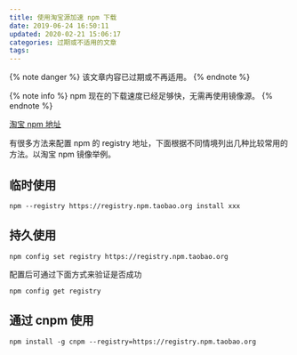 ```yaml
---
title: 使用淘宝源加速 npm 下载
date: 2019-06-24 16:50:11
updated: 2020-02-21 15:06:17
categories: 过期或不适用的文章
tags:
---
```

{% note danger %}
该文章内容已过期或不再适用。
{% endnote %}

{% note info %}
npm 现在的下载速度已经足够快，无需再使用镜像源。
{% endnote %}

[淘宝 npm 地址](http://npm.taobao.org/)

有很多方法来配置 npm 的 registry 地址，下面根据不同情境列出几种比较常用的方法。以淘宝 npm 镜像举例。

## 临时使用

```
npm --registry https://registry.npm.taobao.org install xxx
```

## 持久使用

```
npm config set registry https://registry.npm.taobao.org
```

配置后可通过下面方式来验证是否成功

```
npm config get registry
```

## 通过 cnpm 使用

```
npm install -g cnpm --registry=https://registry.npm.taobao.org
```
